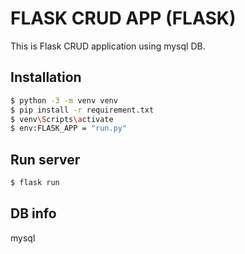 # FLASK CRUD APP (FLASK)

This is Flask CRUD application using mysql DB.

## Installation

```bash
$ python -3 -m venv venv
$ pip install -r requirement.txt
$ venv\Scripts\activate
$ env:FLASK_APP = "run.py"
```


## Run server
```bash
$ flask run
```

## DB info
mysql
